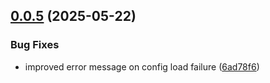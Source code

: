 ## [0.0.5](https://github.com/Tonaxis/tona-db-mini/compare/v0.0.4...v0.0.5) (2025-05-22)


### Bug Fixes

* improved error message on config load failure ([6ad78f6](https://github.com/Tonaxis/tona-db-mini/commit/6ad78f6bac3e56269622c57564fb6c4691ad3f62))
